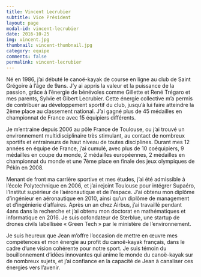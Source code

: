 ```yaml
---
title: Vincent Lecrubier
subtitle: Vice Président
layout: page
modal-id: vincent-lecrubier
date: 2016-10-25
img: vincent.jpg
thumbnail: vincent-thumbnail.jpg
category: equipe
comments: false
permalink: vincent-lecrubier
---
```


Né en 1986, j’ai débuté le canoë-kayak de course en ligne au club de Saint Grégoire à l’âge de 9ans. J’y ai appris la valeur et la puissance de la passion, grâce à l’énergie de bénévoles comme Gillette et René Trégaro et mes parents, Sylvie et Gibert Lecrubier. Cette énergie collective m’a permis de contribuer au développement sportif du club, jusqu’à lui faire atteindre la 2ème place au classement national. J’ai gagné plus de 45 médailles en championnat de France avec 15 équipiers différents.

Je m’entraine depuis 2006 au pôle France de Toulouse, ou j’ai trouvé un environnement multidisciplinaire très stimulant, au contact de nombreux sportifs et entraineurs de haut niveau de toutes disciplines. Durant mes 12 années en équipe de France, j’ai cumulé, avec plus de 10 coéquipiers, 9 médailles en coupe du monde, 2 médailles européennes, 2 médailles en championnat du monde et une 7ème place en finale des jeux olympiques de Pékin en 2008.

Menant de front ma carrière sportive et mes études, j’ai été admissible à l’école Polytechnique en 2006, et j’ai rejoint Toulouse pour intégrer Supaéro, l’Institut supérieur de l’aéronautique et de l’espace. J’ai obtenu mon diplôme d’ingénieur en aéronautique en 2010, ainsi qu’un diplôme de management et d’ingénierie d’affaires. Après un an chez Airbus, j’ai travaillé pendant 4ans dans la recherche et j’ai obtenu mon doctorat en mathématiques et informatique en 2016. Je suis cofondateur de Sterblue, une startup de drones civils labellisée « Green Tech » par le ministère de l’environnement.

Je suis heureux que Jean m’offre l’occasion de mettre en œuvre mes compétences et mon énergie au profit du canoë-kayak français, dans le cadre d’une vision cohérente pour notre sport. Je suis témoin du bouillonnement d’idées innovantes qui anime le monde du canoë-kayak sur de nombreux sujets, et j’ai confiance en la capacité de Jean à canaliser ces énergies vers l’avenir.
